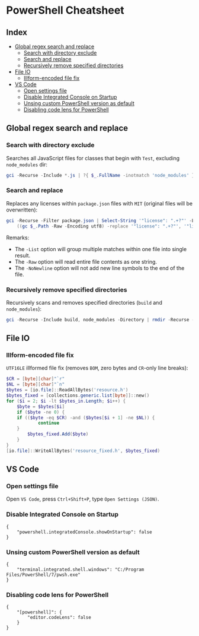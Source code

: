 # PowerShell Cheatsheet


## Index

 * [Global regex search and replace](#Global-regex-search-and-replace)
   * [Search with directory exclude](#Search-with-directory-exclude)
   * [Search and replace](#Search-and-replace)
   * [Recursively remove specified directories](#Recursively-remove-specified-directories)
 * [File IO](#File-IO)
   * [Illform-encoded file fix](#Illform-encoded-file-fix)
 * [VS Code](#VS-Code)
   * [Open settings file](#Open-settings-file)
   * [Disable Integrated Console on Startup](#Disable-Integrated-Console-on-Startup)
   * [Unsing custom PowerShell version as default](#Unsing-custom-PowerShell-version-as-default)
   * [Disabling code lens for PowerShell](#Disabling-code-lens-for-PowerShell)


## Global regex search and replace

### Search with directory exclude

Searches all JavaScript files for classes that begin with `Test`, excluding `node_modules` dir:

```powershell
gci -Recurse -Include *.js | ?{ $_.FullName -inotmatch 'node_modules' } | Select-String '\bclass\s+Test'
```

### Search and replace

Replaces any licenses within `package.json` files with `MIT` (original files will be overwritten):

```powershell
gci -Recurse -Filter package.json | Select-String '"license": ".+?"' -List | %{
    ((gc $_.Path -Raw -Encoding utf8) -replace '"license": ".+?"', '"license": "MIT"') | Out-File $_.Path -NoNewline -Encoding utf8 }
```

Remarks:
 * The `-List` option will group multiple matches within one file into single result.
 * The `-Raw` option will read entire file contents as one string.
 * The `-NoNewline` option will not add new line symbols to the end of the file.


### Recursively remove specified directories

Recursively scans and removes specified directories (`build` and `node_modules`):

```powershell
gci -Recurse -Include build, node_modules -Directory | rmdir -Recurse -Force
```

## File IO

### Illform-encoded file fix

`UTF16LE` illformed file fix (removes `BOM`, zero bytes and `CR`-only line breaks):

```powershell
$CR = [byte][char]"`r"
$NL = [byte][char]"`n"
$bytes = [io.file]::ReadAllBytes('resource.h')
$bytes_fixed = [collections.generic.list[byte]]::new()
for ($i = 2; $i -lt $bytes_in.Length; $i++) {
    $byte = $bytes[$i]
    if ($byte -ne 0) {
	if (($byte -eq $CR) -and ($bytes[$i + 1] -ne $NL)) {
            continue
	}
        $bytes_fixed.Add($byte)
    }
}
[io.file]::WriteAllBytes('resource_fixed.h', $bytes_fixed)
```

## VS Code

### Open settings file

Open `VS Code`, press `Ctrl+Shift+P`, type `Open Settings (JSON)`.

### Disable Integrated Console on Startup

```json5
{
    "powershell.integratedConsole.showOnStartup": false
}
```

### Unsing custom PowerShell version as default

```json5
{
    "terminal.integrated.shell.windows": "C:/Program Files/PowerShell/7/pwsh.exe"
}
```

### Disabling code lens for PowerShell

```json5
{
    "[powershell]": {
        "editor.codeLens": false
    }
}
```
